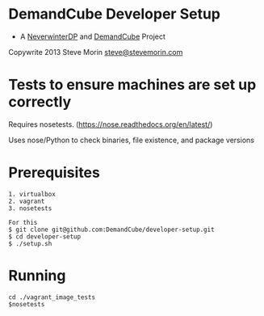 DemandCube Developer Setup
====
- A [NeverwinterDP](https://github.com/DemandCube/NeverwinterDP) and [DemandCube](https://github.com/DemandCube) Project

Copywrite 2013 Steve Morin <steve@stevemorin.com>

Tests to ensure machines are set up correctly
====
Requires nosetests. (https://nose.readthedocs.org/en/latest/)

Uses nose/Python to check binaries, file existence, and package versions


Prerequisites
===
```
1. virtualbox
2. vagrant
3. nosetests

For this
$ git clone git@github.com:DemandCube/developer-setup.git
$ cd developer-setup
$ ./setup.sh
```

Running
===
```
cd ./vagrant_image_tests
$nosetests
```
